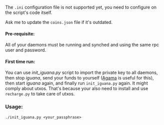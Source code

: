 The `.ini` configuration file is not supported yet, you need to configure on the script's code itself.

Ask me to update the `coins.json` file if it's outdated.

#### Pre-requisite:
All of your daemons must be running and synched and using the same rpc user and password.

#### First time run:
You can use _init_iguana.py_ script to import the private key to all daemons, then stop _iguana_, send your funds to yourself ([Agama](https://www.atomicexplorer.com/wallet/#/) is useful for this), then start _iguana_ again, and finally run `init_iguana.py` again.
It might comply about utxos. That's because your also need to install and use `recharge.py` to take care of utxos.

### Usage:
```
./init_iguana.py <your_passphrase>
```
